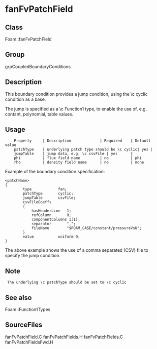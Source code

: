 # fanFvPatchField 
## Class
Foam::fanFvPatchField

## Group
grpCoupledBoundaryConditions

## Description
This boundary condition provides a jump condition, using the \c cyclic
condition as a base.

The jump is specified as a \c Function1 type, to enable the use of, e.g.
contant, polynomial, table values.

## Usage

        Property     | Description             | Required    | Default value
        patchType    | underlying patch type should be \c cyclic| yes |
        jumpTable    | jump data, e.g. \c csvFile | yes      |
        phi          | flux field name         | no          | phi
        rho          | density field name      | no          | none


Example of the boundary condition specification:
```
<patchName>
{
        type            fan;
        patchType       cyclic;
        jumpTable       csvFile;
        csvFileCoeffs
        {
            hasHeaderLine   1;
            refColumn       0;
            componentColumns 1(1);
            separator       ",";
            fileName        "$FOAM_CASE/constant/pressureVsU";
        }
        value           uniform 0;
}
```

The above example shows the use of a comma separated (CSV) file to specify
the jump condition.

## Note
     The underlying \c patchType should be set to \c cyclic

## See also
Foam::Function1Types

## SourceFiles
fanFvPatchField.C
fanFvPatchFields.H
fanFvPatchFields.C
fanFvPatchFieldsFwd.H

